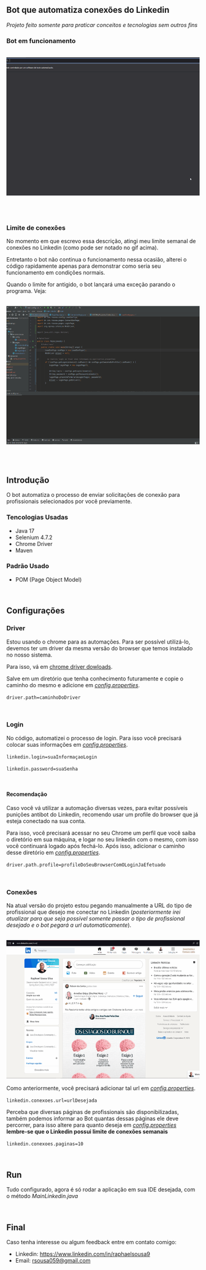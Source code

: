 ## Bot que automatiza conexões do Linkedin

*Projeto feito somente para praticar conceitos e tecnologias sem outros fins* 

### Bot em funcionamento
<br>

<img src="/readmeImgs/botEmFuncionamento.gif" alt="Bot em funcionamento" width="525" height="360" />

<br><br>

### Limite de conexões
No momento em que escrevo essa descrição, atingi meu limite semanal de conexões no Linkedin (como pode ser notado no gif acima). 

Entretanto o bot não continua o funcionamento nessa ocasião, alterei o código rapidamente apenas para demonstrar como seria seu funcionamento em condições normais.

Quando o limite for antigido, o bot lançará uma exceção parando o programa. Veja:

<br>

<img src="/readmeImgs/botEmFuncionamentoComLimiteDeConexoes.gif" alt="Bot em funcionamento com limite de conexoes" width="525" height="360" />

<br><br>

## Introdução
O bot automatiza o processo de enviar solicitações de conexão para profissionais selecionados por você previamente.

### Tencologias Usadas
- Java 17
- Selenium 4.7.2
- Chrome Driver
- Maven

### Padrão Usado
- POM (Page Object Model)

<br>

## Configurações

### Driver
Estou usando o chrome para as automações. Para ser possível utilizá-lo, devemos ter um driver da mesma versão do browser que temos instalado no nosso sistema.

Para isso, vá em [chrome driver dowloads](https://chromedriver.chromium.org/downloads).

Salve em um diretório que tenha conhecimento futuramente e copie o caminho do mesmo e adicione em [*config.properties*](/src/main/resources/config.properties).

`
driver.path=caminhoDoDriver
`

<br>

### Login

No código, automatizei o processo de login. Para isso você precisará colocar suas informações em [*config.properties*](/src/main/resources/config.properties).

`
linkedin.login=suaInformaçaoLogin
`

`
linkedin.password=suaSenha
`

<br>

#### **Recomendação**
Caso você vá utilizar a automação diversas vezes, para evitar possíveis punições antibot do Linkedin, recomendo usar um profile do browser que já esteja conectado na sua conta. 

Para isso, você precisará acessar no seu Chrome um perfil que você saiba o diretório em sua máquina, e logar no seu linkedin com o mesmo, com isso você continuará logado após fechá-lo. Após isso, adicionar o caminho desse diretório em [*config.properties*](/src/main/resources/config.properties).


`
driver.path.profile=profileDoSeuBrowserComOLoginJaEfetuado
`

<br>

### Conexões

Na atual versão do projeto estou pegando manualmente a URL do tipo de profissional que desejo me conectar no Linkedin (*posteriormente irei atualizar para que seja possível somente passar o tipo de profissional desejado e o bot pegará a url automaticamente*).

<br>

<img src="/readmeImgs/pegandoUrlConexaoDesejada.gif" alt="Pegando url de conexoes" width="525" height="360" />

<br>

Como anteriormente, você precisará adicionar tal url em [*config.properties*](/src/main/resources/config.properties).

`
linkedin.conexoes.url=urlDesejada
`

Perceba que diversas páginas de profissionais são disponibilizadas, também podemos informar ao Bot quantas dessas páginas ele deve percorrer, para isso altere para quanto deseja em [*config.properties*](/src/main/resources/config.properties) <br> **lembre-se que o Linkedin possui limite de conexões semanais**

`
linkedin.conexoes.paginas=10
`

<br>

## Run
Tudo configurado, agora é só rodar a aplicação em sua IDE desejada, com o método *MainLinkedin.java*

<br>

## Final

Caso tenha interesse ou algum feedback entre em contato comigo:
- Linkedin: https://www.linkedin.com/in/raphaelsousa9
- Email: rsousa059@gmail.com

